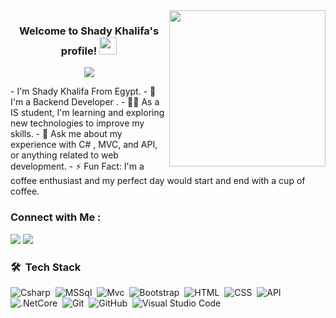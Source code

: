 
<img width="250" align="right" src="https://c.tenor.com/_DOBjnGspYAAAAAM/code-coding.gif">

<h3 align="center">
  Welcome to Shady Khalifa's profile!
  <img src="https://media.giphy.com/media/hvRJCLFzcasrR4ia7z/giphy.gif" width="28">
</h3>

<!-- Typing SVG by DenverCoder1 - https://github.com/DenverCoder1/readme-typing-svg -->
<p align="center">
  <a href="https://github.com/DenverCoder1/readme-typing-svg"><img src="https://readme-typing-svg.herokuapp.com/?lines=.Net%20-%20web%20developer;Always%20learning%20new%20things&font=Fira%20Code&center=true&width=440&height=45&color=f75c7e&vCenter=true&size=22"></a>
</p> 
-  I'm Shady Khalifa From Egypt.
- 🏢 I'm a Backend Developer .
- 👨‍💻 As a IS student, I'm learning and exploring new technologies to improve my skills.
- 💬 Ask me about my experience with C# , MVC, and API, or anything related to web development.
- ⚡ Fun Fact: I'm a coffee enthusiast and my perfect day would start and end with a cup of coffee.


### Connect with Me :

<a href="https://www.linkedin.com/in/shady-khalifa-413726211" target="_blank"><img src="https://img.shields.io/badge/-Shady%20Khalifa-0077B5?style=for-the-badge&logo=Linkedin&logoColor=white"/></a>
<a href="https://t.me/shady7kh" target="_blank"><img src="https://img.shields.io/badge/-Shady%20Khalifa-0077B5?style=for-the-badge&logo=Telegram&logoColor=white"/></a>
### 🛠 &nbsp;Tech Stack
![Csharp](https://img.shields.io/badge/-Csharp-05122A?style=flat&logo=Csharp)&nbsp;
![MSSql](https://img.shields.io/badge/-MSSql-05122A?style=flat&logo=MSSql)&nbsp;
![Mvc](https://img.shields.io/badge/-Mvc-05122A?style=flat&logo=Mvc)&nbsp;
![Bootstrap](https://img.shields.io/badge/-Bootstrap-05122A?style=flat&logo=bootstrap&logoColor=563D7C)&nbsp;
![HTML](https://img.shields.io/badge/-HTML-05122A?style=flat&logo=HTML5)&nbsp;
![CSS](https://img.shields.io/badge/-CSS-05122A?style=flat&logo=CSS3&logoColor=1572B6)&nbsp;
![API](https://img.shields.io/badge/-API-05122A?style=flat&logo=API)
![.NetCore](https://img.shields.io/badge/-.NetCore-05122A?style=flat&logo=.NetCore&logoColor=339933)&nbsp;
![Git](https://img.shields.io/badge/-Git-05122A?style=flat&logo=git)&nbsp;
![GitHub](https://img.shields.io/badge/-GitHub-05122A?style=flat&logo=github)&nbsp;
![Visual Studio Code](https://img.shields.io/badge/-Visual%20Studio%20Code-05122A?style=flat&logo=visual-studio-code&logoColor=007ACC)&nbsp;

